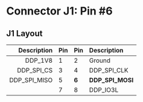 # Connector J1: Pin #6

## J1 Layout

| Description | Pin | Pin | Description     |
|------------:|-----|-----|:----------------|
|     DDP_1V8 |  1  |  2  | Ground          |
|  DDP_SPI_CS |  3  |  4  | DDP_SPI_CLK     |
|DDP_SPI_MISO |  5  |**6**| **DDP_SPI_MOSI**|
|             |  7  |  8  | DDP_IO3L        |
